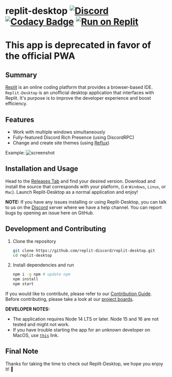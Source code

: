 # replit-desktop [![Discord](https://img.shields.io/discord/437048931827056642.svg?logo=discord)](https://discord.gg/5gcPC6B) [![Codacy Badge](https://app.codacy.com/project/badge/Grade/3bce49c376cf4c2bb1d2813d6b12dd6a)](https://www.codacy.com/manual/leon332157/replit-desktop?utm_source=github.com&amp;utm_medium=referral&amp;utm_content=repl-it-discord/replit-desktop&amp;utm_campaign=Badge_Grade) [![Run on Replit](https://replit.com/badge/github/leon332157/replit-desktop)](https://replit.com/github/replit-discord/replit-desktop)

# This app is deprecated in favor of the official PWA
## Summary

[Replit](https://replit.com) is an online coding platform that provides a browser-based IDE. `Replit-Desktop` is an unofficial desktop application that interfaces with Replit. It's purpose is to improve the developer experience and boost efficiency.

## Features

+ Work with multiple windows simultaneously
+ Fully-featured Discord Rich Presence (using DiscordRPC)
+ Change and create site themes (using [Reflux](https://github.com/frissyn/Reflux))

Example:
![screenshot](https://cdn.discordapp.com/attachments/557534625702871071/818541454938210364/unknown.png)

## Installation and Usage

Head to the [Releases Tab](https://github.com/replit-discord/replit-desktop/releases) and find your desired version. Download and install the source that corresponds with your platform, (i.e `Windows`, `Linux`, or `Mac`). Launch Replit-Desktop as a normal application and enjoy!

**NOTE:** If you have any issues installing or using Replit-Desktop, you can talk to us on the [Discord](https://replit.com/discord) server where we have a help channel. You can report bugs by opening an issue here on GitHub.

## Development and Contributing

1. Clone the repository
    ```bash
    git clone https://github.com/replit-discord/replit-desktop.git
    cd replit-desktop
    ```
2. Install dependencies and run
    ```bash
    npm i -g npm # update npm 
    npm install
    npm start
    ```
If you would like to contribute, please refer to our [Contribution Guide](https://github.com/replit-discord/replit-desktop/blob/dev/.github/CONTRIBUTING.md).
Before contributing, please take a look at our [project boards](https://github.com/replit-discord/replit-desktop/projects).

**DEVELOPER NOTES:** 
+ The application requires Node 14 LTS or later. Node 15 and 16 are not tested and might not work. 
+ If you have trouble starting the app for an unknown developer on MacOS, use [`this`](https://support.apple.com/guide/mac-help/open-a-mac-app-from-an-unidentified-developer-mh40616/mac#:~:text=Open%20a%20Mac%20app%20from,as%20you%20can%20...) link.

## Final Note

Thanks for taking the time to check out Replit-Desktop, we hope you enjoy it! 🎉 
